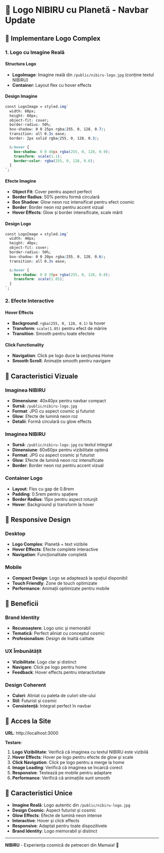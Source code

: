 # 🌟 Logo NIBIRU cu Planetă - Navbar Update

## 🎯 Implementare Logo Complex

### **1. Logo cu Imagine Reală**

#### **Structura Logo**
- **LogoImage**: Imagine reală din `/public/nibiru-logo.jpg` (conține textul NIBIRU)
- **Container**: Layout flex cu hover effects

#### **Design Imagine**
```css
const LogoImage = styled.img`
  width: 60px;
  height: 60px;
  object-fit: cover;
  border-radius: 50%;
  box-shadow: 0 0 25px rgba(255, 0, 128, 0.7);
  transition: all 0.3s ease;
  border: 2px solid rgba(255, 0, 128, 0.3);

  &:hover {
    box-shadow: 0 0 40px rgba(255, 0, 128, 0.9);
    transform: scale(1.1);
    border-color: rgba(255, 0, 128, 0.6);
  }
`;
```

#### **Efecte Imagine**
- **Object Fit**: Cover pentru aspect perfect
- **Border Radius**: 50% pentru formă circulară
- **Box Shadow**: Glow neon roz intensificat pentru efect cosmic
- **Border**: Border neon roz pentru accent vizual
- **Hover Effects**: Glow și border intensificate, scale mărit

#### **Design Logo**
```css
const LogoImage = styled.img`
  width: 40px;
  height: 40px;
  object-fit: cover;
  border-radius: 50%;
  box-shadow: 0 0 20px rgba(255, 0, 128, 0.6);
  transition: all 0.3s ease;

  &:hover {
    box-shadow: 0 0 30px rgba(255, 0, 128, 0.8);
    transform: scale(1.05);
  }
`;
```

### **2. Efecte Interactive**

#### **Hover Effects**
- **Background**: `rgba(255, 0, 128, 0.1)` la hover
- **Transform**: `scale(1.05)` pentru efect de mărire
- **Transition**: Smooth pentru toate efectele

#### **Click Functionality**
- **Navigation**: Click pe logo duce la secțiunea Home
- **Smooth Scroll**: Animație smooth pentru navigare

## 🎨 Caracteristici Vizuale

### **Imaginea NIBIRU**
- **Dimensiune**: 40x40px pentru navbar compact
- **Sursă**: `/public/nibiru-logo.jpg`
- **Format**: JPG cu aspect cosmic și futurist
- **Glow**: Efecte de lumină neon roz
- **Detalii**: Formă circulară cu glow effects

### **Imaginea NIBIRU**
- **Sursă**: `/public/nibiru-logo.jpg` cu textul integrat
- **Dimensiune**: 60x60px pentru vizibilitate optimă
- **Format**: JPG cu aspect cosmic și futurist
- **Glow**: Efecte de lumină neon roz intensificate
- **Border**: Border neon roz pentru accent vizual

### **Container Logo**
- **Layout**: Flex cu gap de 0.8rem
- **Padding**: 0.5rem pentru spațiere
- **Border Radius**: 15px pentru aspect rotunjit
- **Hover**: Background și transform la hover

## 📱 Responsive Design

### **Desktop**
- **Logo Complex**: Planetă + text vizibile
- **Hover Effects**: Efecte complete interactive
- **Navigation**: Funcționalitate completă

### **Mobile**
- **Compact Design**: Logo se adaptează la spațiul disponibil
- **Touch Friendly**: Zone de touch optimizate
- **Performance**: Animații optimizate pentru mobile

## 🚀 Beneficii

### **Brand Identity**
- **Recunoaștere**: Logo unic și memorabil
- **Tematică**: Perfect aliniat cu conceptul cosmic
- **Profesionalism**: Design de înaltă calitate

### **UX Îmbunătățit**
- **Vizibilitate**: Logo clar și distinct
- **Navigare**: Click pe logo pentru home
- **Feedback**: Hover effects pentru interactivitate

### **Design Coherent**
- **Culori**: Aliniat cu paleta de culori site-ului
- **Stil**: Futurist și cosmic
- **Consistență**: Integrat perfect în navbar

## 🎯 Acces la Site

**URL**: http://localhost:3000

**Testare**:
1. **Logo Vizibilitate**: Verifică că imaginea cu textul NIBIRU este vizibilă
2. **Hover Effects**: Hover pe logo pentru efecte de glow și scale
3. **Click Navigation**: Click pe logo pentru a merge la home
4. **Image Loading**: Verifică că imaginea se încarcă corect
5. **Responsive**: Testează pe mobile pentru adaptare
6. **Performance**: Verifică că animațiile sunt smooth

## 🌟 Caracteristici Unice

- **Imagine Reală**: Logo autentic din `/public/nibiru-logo.jpg`
- **Design Cosmic**: Aspect futurist și cosmic
- **Glow Effects**: Efecte de lumină neon intense
- **Interactive**: Hover și click effects
- **Responsive**: Adaptat pentru toate dispozitivele
- **Brand Identity**: Logo memorabil și distinct

---

**NIBIRU** - Experiența cosmică de petreceri din Mamaia! 🌟 
